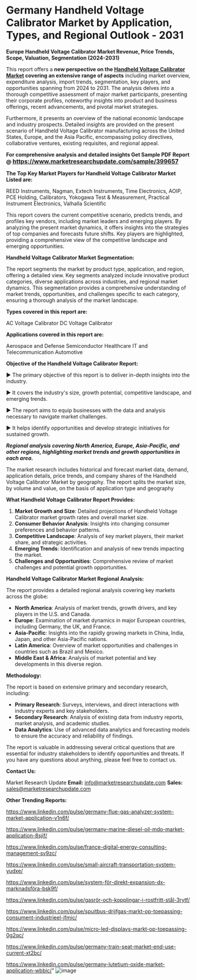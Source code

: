 # Germany Handheld Voltage Calibrator Market by Application, Types, and Regional Outlook - 2031

<strong>Europe Handheld Voltage Calibrator Market Revenue, Price Trends, Scope, Valuation, Segmentation (2024-2031)</strong>

This report offers a <strong>new perspective on the <a href=https://www.marketresearchupdate.com/sample/399657>Handheld Voltage Calibrator Market</a> covering an extensive range of aspects</strong> including market overview, expenditure analysis, import trends, segmentation, key players, and opportunities spanning from 2024 to 2031. The analysis delves into a thorough competitive assessment of major market participants, presenting their corporate profiles, noteworthy insights into product and business offerings, recent advancements, and pivotal market strategies.

Furthermore, it presents an overview of the national economic landscape and industry prospects. Detailed insights are provided on the present scenario of Handheld Voltage Calibrator manufacturing across the United States, Europe, and the Asia Pacific, encompassing policy directives, collaborative ventures, existing requisites, and regional appeal.

<strong>For comprehensive analysis and detailed insights Get Sample PDF Report @ <a href=https://www.marketresearchupdate.com/sample/399657><font size=3 color=#0000ff>https://www.marketresearchupdate.com/sample/399657</font></a></strong>

<strong>The Top Key Market Players for Handheld Voltage Calibrator Market Listed are:</strong>

REED Instruments, Nagman, Extech Instruments, Time Electronics, AOIP, PCE Holding, Calibrators, Yokogawa Test & Measurement, Practical Instrument Electronics, Valhalla Scientific

This report covers the current competitive scenario, predicts trends, and profiles key vendors, including market leaders and emerging players. By analyzing the present market dynamics, it offers insights into the strategies of top companies and forecasts future shifts. Key players are highlighted, providing a comprehensive view of the competitive landscape and emerging opportunities.

<strong>Handheld Voltage Calibrator Market Segmentation:</strong>

The report segments the market by product type, application, and region, offering a detailed view. Key segments analyzed include innovative product categories, diverse applications across industries, and regional market dynamics. This segmentation provides a comprehensive understanding of market trends, opportunities, and challenges specific to each category, ensuring a thorough analysis of the market landscape.

<strong>Types covered in this report are:</strong>

AC Voltage Calibrator
DC Voltage Calibrator

<strong>Applications covered in this report are:</strong>

Aerospace and Defense
Semiconductor
Healthcare
IT and Telecommunication
Automotive

<strong>Objective of the Handheld Voltage Calibrator Report:</strong>

▶ The primary objective of this report is to deliver in-depth insights into the industry.

▶ It covers the industry's size, growth potential, competitive landscape, and emerging trends.

▶ The report aims to equip businesses with the data and analysis necessary to navigate market challenges.

▶ It helps identify opportunities and develop strategic initiatives for sustained growth.

<strong><em>Regional analysis covering North America, Europe, Asia-Pacific, and other regions, highlighting market trends and growth opportunities in each area.</em></strong>

The market research includes historical and forecast market data, demand, application details, price trends, and company shares of the Handheld Voltage Calibrator Market by geography. The report splits the market size, by volume and value, on the basis of application type and geography

<strong>What Handheld Voltage Calibrator Report Provides:</strong>
<ol>
  <li><strong>Market Growth and Size</strong>: Detailed projections of Handheld Voltage Calibrator market growth rates and overall market size.</li>
  <li><strong>Consumer Behavior Analysis</strong>: Insights into changing consumer preferences and behavior patterns.</li>
  <li><strong>Competitive Landscape</strong>: Analysis of key market players, their market share, and strategic activities.</li>
  <li><strong>Emerging Trends</strong>: Identification and analysis of new trends impacting the market.</li>
  <li><strong>Challenges and Opportunities</strong>: Comprehensive review of market challenges and potential growth opportunities.</li>
</ol>

<strong>Handheld Voltage Calibrator Market Regional Analysis:</strong>

The report provides a detailed regional analysis covering key markets across the globe:
<ul>
  <li><strong>North America</strong>: Analysis of market trends, growth drivers, and key players in the U.S. and Canada.</li>
  <li><strong>Europe</strong>: Examination of market dynamics in major European countries, including Germany, the UK, and France.</li>
  <li><strong>Asia-Pacific</strong>: Insights into the rapidly growing markets in China, India, Japan, and other Asia-Pacific nations.</li>
  <li><strong>Latin America</strong>: Overview of market opportunities and challenges in countries such as Brazil and Mexico.</li>
  <li><strong>Middle East &amp; Africa</strong>: Analysis of market potential and key developments in this diverse region.</li>
</ul>

<strong>Methodology:</strong>

The report is based on extensive primary and secondary research, including:
<ul>
  <li><strong>Primary Research</strong>: Surveys, interviews, and direct interactions with industry experts and key stakeholders.</li>
  <li><strong>Secondary Research</strong>: Analysis of existing data from industry reports, market analysis, and academic studies.</li>
  <li><strong>Data Analytics</strong>: Use of advanced data analytics and forecasting models to ensure the accuracy and reliability of findings.</li>
</ul>
The report is valuable in addressing several critical questions that are essential for industry stakeholders to identify opportunities and threats. If you have any questions about anything, please feel free to contact us.

<strong>Contact Us:</strong>

Market Research Update
<strong>Email:</strong> info@marketresearchupdate.com
<strong>Sales:</strong> sales@marketresearchupdate.com

<strong>Other Trending Reports:</strong>

<a href=https://www.linkedin.com/pulse/germany-flue-gas-analyzer-system-market-application-v1n6f/>https://www.linkedin.com/pulse/germany-flue-gas-analyzer-system-market-application-v1n6f/</a>

<a href=https://www.linkedin.com/pulse/germany-marine-diesel-oil-mdo-market-application-8sjif/>https://www.linkedin.com/pulse/germany-marine-diesel-oil-mdo-market-application-8sjif/</a>

<a href=https://www.linkedin.com/pulse/france-digital-energy-consulting-management-sv9zc/>https://www.linkedin.com/pulse/france-digital-energy-consulting-management-sv9zc/</a>

<a href=https://www.linkedin.com/pulse/small-aircraft-transportation-system-yudxe/>https://www.linkedin.com/pulse/small-aircraft-transportation-system-yudxe/</a>

<a href=https://www.linkedin.com/pulse/system-för-direkt-expansion-dx-marknadsföra-bsk9f/>https://www.linkedin.com/pulse/system-för-direkt-expansion-dx-marknadsföra-bsk9f/</a>

<a href=https://www.linkedin.com/pulse/gasrör-och-kopplingar-i-rostfritt-stål-3rytf/>https://www.linkedin.com/pulse/gasrör-och-kopplingar-i-rostfritt-stål-3rytf/</a>

<a href=https://www.linkedin.com/pulse/spuitbus-drijfgas-markt-op-toepassing-consument-industrieel-jfmic/>https://www.linkedin.com/pulse/spuitbus-drijfgas-markt-op-toepassing-consument-industrieel-jfmic/</a>

<a href=https://www.linkedin.com/pulse/micro-led-displays-markt-op-toepassing-0g2qc/>https://www.linkedin.com/pulse/micro-led-displays-markt-op-toepassing-0g2qc/</a>

<a href=https://www.linkedin.com/pulse/germany-train-seat-market-end-use-current-xt2bc/>https://www.linkedin.com/pulse/germany-train-seat-market-end-use-current-xt2bc/</a>

<a href=https://www.linkedin.com/pulse/germany-lutetium-oxide-market-application-wbbic/>https://www.linkedin.com/pulse/germany-lutetium-oxide-market-application-wbbic/</a>"
![image](https://github.com/user-attachments/assets/5de87525-5fe6-47b3-a56b-45f78ada8d1c)
